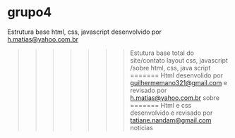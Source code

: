 # grupo4
Estrutura base html, css, javascript desenvolvido por h.matias@yahoo.com.br
>>>>>>> Estutura base total do site/contato layout css, javascript /sobre html, css, java script
=======
Html desenvolido por guilhermemano321@gmail.com e revisado por h.matias@yahoo.com.br
>>>>>>> sobre
=======
Html e css desenvolvido e revisado por tatiane.nandam@gmail.com
>>>>>>> noticias
